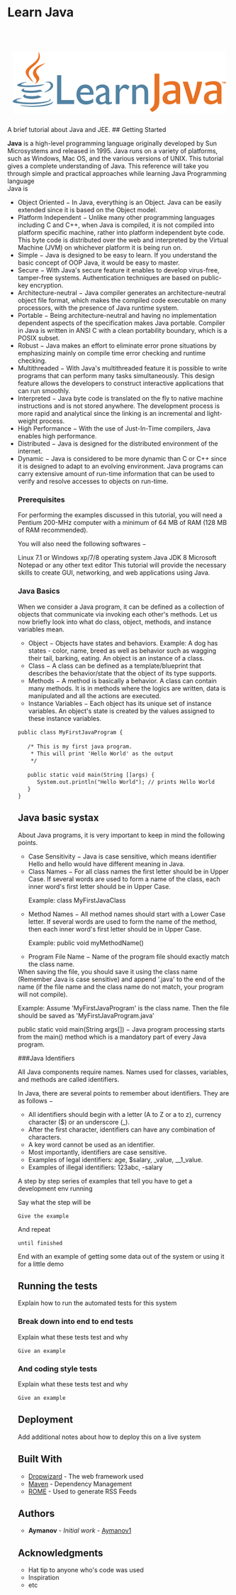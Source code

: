 # Learn Java
<h1 align="center">
  <br>
  <img src="learnjava.png" />
   
  </h1>
A brief tutorial about Java and JEE.
## Getting Started

**Java** is a high-level programming language originally developed by Sun Microsystems and released in 1995. Java runs on a variety of platforms, such as Windows, Mac OS, and the various versions of UNIX. This tutorial gives a complete understanding of Java. This reference will take you through simple and practical approaches while learning Java Programming language
<br>
Java is 
<br>
<ul>
<li>Object Oriented − In Java, everything is an Object. Java can be easily extended since it is based on the Object model.</li>

<li>Platform Independent − Unlike many other programming languages including C and C++, when Java is compiled, it is not compiled into platform specific machine, rather into platform independent byte code. This byte code is distributed over the web and interpreted by the Virtual Machine (JVM) on whichever platform it is being run on.</li>

<li>Simple − Java is designed to be easy to learn. If you understand the basic concept of OOP Java, it would be easy to master.</li>

<li>Secure − With Java's secure feature it enables to develop virus-free, tamper-free systems. Authentication techniques are based on public-key encryption.</li>

<li>Architecture-neutral − Java compiler generates an architecture-neutral object file format, which makes the compiled code executable on many processors, with the presence of Java runtime system.</li>

<li>Portable − Being architecture-neutral and having no implementation dependent aspects of the specification makes Java portable. Compiler in Java is written in ANSI C with a clean portability boundary, which is a POSIX subset.</li>

<li>Robust − Java makes an effort to eliminate error prone situations by emphasizing mainly on compile time error checking and runtime checking.</li>

<li>Multithreaded − With Java's multithreaded feature it is possible to write programs that can perform many tasks simultaneously. This design feature allows the developers to construct interactive applications that can run smoothly.</li>

<li>Interpreted − Java byte code is translated on the fly to native machine instructions and is not stored anywhere. The development process is more rapid and analytical since the linking is an incremental and light-weight process.</li>

<li>High Performance − With the use of Just-In-Time compilers, Java enables high performance.</li>

<li>Distributed − Java is designed for the distributed environment of the internet.</li>

<li>Dynamic − Java is considered to be more dynamic than C or C++ since it is designed to adapt to an evolving environment. Java programs can carry extensive amount of run-time information that can be used to verify and resolve accesses to objects on run-time.</li>

### Prerequisites
For performing the examples discussed in this tutorial, you will need a Pentium 200-MHz computer with a minimum of 64 MB of RAM (128 MB of RAM recommended).

You will also need the following softwares −

Linux 7.1 or Windows xp/7/8 operating system
Java JDK 8
Microsoft Notepad or any other text editor
This tutorial will provide the necessary skills to create GUI, networking, and web applications using Java.
### Java Basics
When we consider a Java program, it can be defined as a collection of objects that communicate via invoking each other's methods. Let us now briefly look into what do class, object, methods, and instance variables mean.

<ul>
<li>Object − Objects have states and behaviors. Example: A dog has states - color, name, breed as well as behavior such as wagging their tail, barking, eating. An object is an instance of a class.

<li>Class − A class can be defined as a template/blueprint that describes the behavior/state that the object of its type supports.

<li>Methods − A method is basically a behavior. A class can contain many methods. It is in methods where the logics are written, data is manipulated and all the actions are executed.

<li>Instance Variables − Each object has its unique set of instance variables. An object's state is created by the values assigned to these instance variables.
</ul>

```
public class MyFirstJavaProgram {

   /* This is my first java program.
    * This will print 'Hello World' as the output
    */

   public static void main(String []args) {
      System.out.println("Hello World"); // prints Hello World
   }
}
```

## Java basic systax

About Java programs, it is very important to keep in mind the following points.
<ul>
<li>Case Sensitivity − Java is case sensitive, which means identifier Hello and hello would have different meaning in Java.</li>

<li>Class Names − For all class names the first letter should be in Upper Case. If several words are used to form a name of the class, each inner word's first letter should be in Upper Case.</li>

Example: class MyFirstJavaClass

<li>Method Names − All method names should start with a Lower Case letter. If several words are used to form the name of the method, then each inner word's first letter should be in Upper Case.</li>

Example: public void myMethodName()

<li>Program File Name − Name of the program file should exactly match the class name.</li>
</ul>
When saving the file, you should save it using the class name (Remember Java is case sensitive) and append '.java' to the end of the name (if the file name and the class name do not match, your program will not compile).

Example: Assume 'MyFirstJavaProgram' is the class name. Then the file should be saved as 'MyFirstJavaProgram.java'

public static void main(String args[]) − Java program processing starts from the main() method which is a mandatory part of every Java program.

###Java Identifiers


All Java components require names. Names used for classes, variables, and methods are called identifiers.

In Java, there are several points to remember about identifiers. They are as follows −
<ul>
<li>All identifiers should begin with a letter (A to Z or a to z), currency character ($) or an underscore (_).</li>

<li>After the first character, identifiers can have any combination of characters.</li>

<li>A key word cannot be used as an identifier.</li>

<li>Most importantly, identifiers are case sensitive.</li>

<li>Examples of legal identifiers: age, $salary, _value, __1_value.</li>

<li>Examples of illegal identifiers: 123abc, -salary</li>
</ul>



A step by step series of examples that tell you have to get a development env running

Say what the step will be

```
Give the example
```

And repeat

```
until finished
```

End with an example of getting some data out of the system or using it for a little demo

## Running the tests

Explain how to run the automated tests for this system

### Break down into end to end tests

Explain what these tests test and why

```
Give an example
```

### And coding style tests

Explain what these tests test and why

```
Give an example
```

## Deployment

Add additional notes about how to deploy this on a live system

## Built With

* [Dropwizard](http://www.dropwizard.io/1.0.2/docs/) - The web framework used
* [Maven](https://maven.apache.org/) - Dependency Management
* [ROME](https://rometools.github.io/rome/) - Used to generate RSS Feeds


## Authors

* **Aymanov** - *Initial work* - [Aymanov1](https://github.com/Aymanov1)


## Acknowledgments

* Hat tip to anyone who's code was used
* Inspiration
* etc
